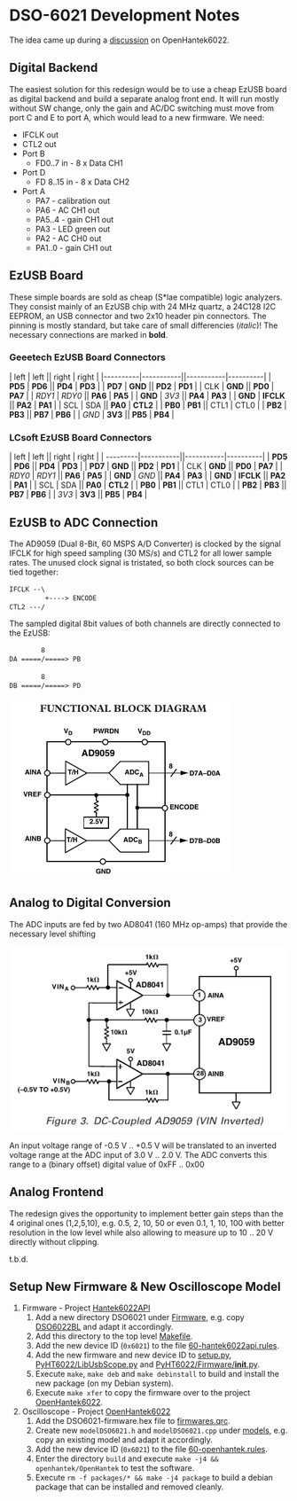 # DSO-6021 Development Notes

The idea came up during a
[discussion](https://github.com/OpenHantek/OpenHantek6022/issues/132#issuecomment-737118635)
on OpenHantek6022.

## Digital Backend
The easiest solution for this redesign would be to use a cheap EzUSB board
as digital backend and build a separate analog front end.
It will run mostly without SW change, only the gain and AC/DC switching
must move from port C and E to port A, which would lead to a new firmware.
We need:
* IFCLK out
* CTL2 out
* Port B
  * FD0..7 in - 8 x Data CH1
* Port D
  * FD 8..15 in - 8 x Data CH2
* Port A
  * PA7 - calibration out
  * PA6 - AC CH1 out
  * PA5..4 - gain CH1 out
  * PA3 - LED green out
  * PA2 - AC CH0 out
  * PA1..0 - gain CH1 out

## EzUSB Board

These simple boards are sold as cheap (S*lae compatible) logic analyzers.
They consist mainly of an EzUSB chip with 24 MHz quartz, a 24C128 I2C EEPROM,
an USB connector and two 2x10 header pin connectors.
The pinning is mostly standard, but take care of small differencies (*italic*)!
The necessary connections are marked in **bold**.

### Geeetech EzUSB Board Connectors

| left     | left      || right     | right    |
|----------|-----------||-----------|----------|
| **PD5**  | **PD6**   ||  **PD4**  | **PD3**  |
| **PD7**  | **GND**   ||  **PD2**  | **PD1**  |
| CLK      | **GND**   ||  **PD0**  | **PA7**  |
| *RDY1*   | *RDY0*    ||  **PA6**  | **PA5**  |
| **GND**  | *3V3*     ||  **PA4**  | **PA3**  |
| **GND**  | **IFCLK** ||  **PA2**  | **PA1**  |
| SCL      | SDA       ||  **PA0**  | **CTL2** |
| **PB0**  | **PB1**   ||  CTL1     | CTL0     |
| **PB2**  | **PB3**   ||  **PB7**  | **PB6**  |
| *GND*    | **3V3**   ||  **PB5**  | **PB4**  |

### LCsoft EzUSB Board Connectors

| left     | left      || right     | right    |
| ---------|-----------||-----------|----------|
| **PD5**  | **PD6**   ||  **PD4**  | **PD3**  |
| **PD7**  | **GND**   ||  **PD2**  | **PD1**  |
| CLK      | **GND**   ||  **PD0**  | **PA7**  |
| *RDY0*   | *RDY1*    ||  **PA6**  | **PA5**  |
| **GND**  | *GND*     ||  **PA4**  | **PA3**  |
| **GND**  | **IFCLK** ||  **PA2**  | **PA1**  |
| SCL      | SDA       ||  **PA0**  | **CTL2** |
| **PB0**  | **PB1**   ||  CTL1     | CTL0     |
| **PB2**  | **PB3**   ||  **PB7**  | **PB6**  |
| *3V3*    | **3V3**   ||  **PB5**  | **PB4**  |

## EzUSB to ADC Connection
The AD9059 (Dual 8-Bit, 60 MSPS A/D Converter) is clocked by the signal IFCLK
for high speed sampling (30 MS/s) and CTL2 for all lower sample rates.
The unused clock signal is tristated, so both clock sources can be tied together:

    IFCLK --\
             +----> ENCODE
    CTL2 ---/

The sampled digital 8bit values of both channels are directly connected to the EzUSB:

            8
    DA =====/=====> PB
    
            8
    DB =====/=====> PD

![AD9059_Block_Diagram](AD9059_Block_Diagram.png)


## Analog to Digital Conversion
The ADC inputs are fed by two AD8041 (160 MHz op-amps) that provide the necessary level shifting

![DC-Coupled_AD9059](DC-Coupled_AD9059.png)

An input voltage range of -0.5 V .. +0.5 V will be translated
to an inverted voltage range at the ADC input of 3.0 V .. 2.0 V.
The ADC converts this range to a (binary offset) digital value of 0xFF .. 0x00

## Analog Frontend
The redesign gives the opportunity to implement better gain steps
than the 4 original ones (1,2,5,10),
e.g. 0.5, 2, 10, 50
or even 0.1, 1, 10, 100 with better resolution in the low level while also allowing
to measure up to 10 .. 20 V directly without clipping.

t.b.d.

## Setup New Firmware & New Oscilloscope Model
1. Firmware - Project [Hantek6022API](https://github.com/Ho-Ro/Hantek6022API)
    1. Add a new directory DSO6021 under [Firmware](https://github.com/Ho-Ro/Hantek6022API/tree/master/PyHT6022/Firmware), e.g. copy [DSO6022BL](https://github.com/Ho-Ro/Hantek6022API/tree/master/PyHT6022/Firmware/DSO6022BL) and adapt it accordingly.
    2. Add this directory to the top level [Makefile](https://github.com/Ho-Ro/Hantek6022API/blob/master/Makefile).
    3. Add the new device ID (`0x6021`) to the file [60-hantek6022api.rules](https://github.com/Ho-Ro/Hantek6022API/blob/master/60-hantek6022api.rules).
    4. Add the new firmware and new device ID to [setup.py](https://github.com/Ho-Ro/Hantek6022API/blob/master/setup.py), [PyHT6022/LibUsbScope.py](https://github.com/Ho-Ro/Hantek6022API/blob/master/PyHT6022/LibUsbScope.py) and [PyHT6022/Firmware/__init__.py](https://github.com/Ho-Ro/Hantek6022API/blob/master/PyHT6022/Firmware/__init__.py).
    5. Execute `make`, `make deb` and `make debinstall` to build and install the new package (on my Debian system).
    6. Execute `make xfer` to copy the firmware over to the project [OpenHantek6022](https://github.com/OpenHantek/OpenHantek6022).
2. Oscilloscope - Project [OpenHantek6022](https://github.com/OpenHantek/OpenHantek6022)
    1. Add the DSO6021-firmware.hex file to [firmwares.qrc](https://github.com/OpenHantek/OpenHantek6022/blob/master/openhantek/res/firmwares.qrc).
    2. Create new `modelDSO6021.h` and `modelDSO6021.cpp` under [models](https://github.com/OpenHantek/OpenHantek6022/tree/master/openhantek/src/hantekdso/models), e.g. copy an existing model and adapt it accordingly.
    3. Add the new device ID (`0x6021`) to the file [60-openhantek.rules](https://github.com/OpenHantek/OpenHantek6022/blob/master/utils/udev_rules/60-openhantek.rules).
    4. Enter the directory `build` and execute `make -j4 && openhantek/OpenHantek` to test the software.
    5. Execute `rm -f packages/* && make -j4 package` to build a debian package that can be installed and removed cleanly.
